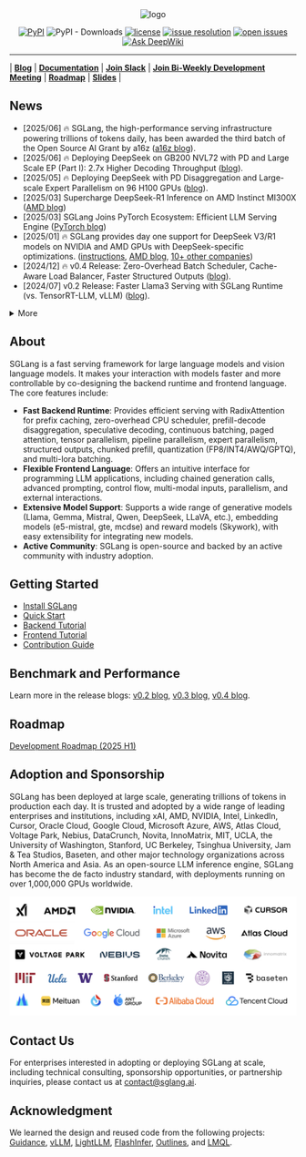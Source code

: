 <div align="center" id="sglangtop">
<img src="https://raw.githubusercontent.com/sgl-project/sglang/main/assets/logo.png" alt="logo" width="400" margin="10px"></img>

[![PyPI](https://img.shields.io/pypi/v/sglang)](https://pypi.org/project/sglang)
![PyPI - Downloads](https://img.shields.io/pypi/dm/sglang)
[![license](https://img.shields.io/github/license/sgl-project/sglang.svg)](https://github.com/sgl-project/sglang/tree/main/LICENSE)
[![issue resolution](https://img.shields.io/github/issues-closed-raw/sgl-project/sglang)](https://github.com/sgl-project/sglang/issues)
[![open issues](https://img.shields.io/github/issues-raw/sgl-project/sglang)](https://github.com/sgl-project/sglang/issues)
[![Ask DeepWiki](https://deepwiki.com/badge.svg)](https://deepwiki.com/sgl-project/sglang)

</div>

--------------------------------------------------------------------------------

| [**Blog**](https://lmsys.org/blog/2025-05-05-large-scale-ep/)
| [**Documentation**](https://docs.sglang.ai/)
| [**Join Slack**](https://slack.sglang.ai/)
| [**Join Bi-Weekly Development Meeting**](https://meeting.sglang.ai/)
| [**Roadmap**](https://github.com/sgl-project/sglang/issues/4042)
| [**Slides**](https://github.com/sgl-project/sgl-learning-materials?tab=readme-ov-file#slides) | 

## News
- [2025/06] 🔥 SGLang, the high-performance serving infrastructure powering trillions of tokens daily, has been awarded the third batch of the Open Source AI Grant by a16z ([a16z blog](https://a16z.com/advancing-open-source-ai-through-benchmarks-and-bold-experimentation/)).
- [2025/06] 🔥 Deploying DeepSeek on GB200 NVL72 with PD and Large Scale EP (Part I): 2.7x Higher Decoding Throughput ([blog](https://lmsys.org/blog/2025-06-16-gb200-part-1/)).
- [2025/05] 🔥 Deploying DeepSeek with PD Disaggregation and Large-scale Expert Parallelism on 96 H100 GPUs ([blog](https://lmsys.org/blog/2025-05-05-large-scale-ep/)).
- [2025/03] Supercharge DeepSeek-R1 Inference on AMD Instinct MI300X ([AMD blog](https://rocm.blogs.amd.com/artificial-intelligence/DeepSeekR1-Part2/README.html))
- [2025/03] SGLang Joins PyTorch Ecosystem: Efficient LLM Serving Engine ([PyTorch blog](https://pytorch.org/blog/sglang-joins-pytorch/))
- [2025/01] 🔥 SGLang provides day one support for DeepSeek V3/R1 models on NVIDIA and AMD GPUs with DeepSeek-specific optimizations. ([instructions](https://github.com/sgl-project/sglang/tree/main/benchmark/deepseek_v3), [AMD blog](https://www.amd.com/en/developer/resources/technical-articles/amd-instinct-gpus-power-deepseek-v3-revolutionizing-ai-development-with-sglang.html), [10+ other companies](https://x.com/lmsysorg/status/1887262321636221412))
- [2024/12] 🔥 v0.4 Release: Zero-Overhead Batch Scheduler, Cache-Aware Load Balancer, Faster Structured Outputs ([blog](https://lmsys.org/blog/2024-12-04-sglang-v0-4/)).
- [2024/07] v0.2 Release: Faster Llama3 Serving with SGLang Runtime (vs. TensorRT-LLM, vLLM) ([blog](https://lmsys.org/blog/2024-07-25-sglang-llama3/)).

<details>
<summary>More</summary>

- [2025/02] Unlock DeepSeek-R1 Inference Performance on AMD Instinct™ MI300X GPU ([AMD blog](https://rocm.blogs.amd.com/artificial-intelligence/DeepSeekR1_Perf/README.html))
- [2024/10] The First SGLang Online Meetup ([slides](https://github.com/sgl-project/sgl-learning-materials?tab=readme-ov-file#the-first-sglang-online-meetup)).
- [2024/09] v0.3 Release: 7x Faster DeepSeek MLA, 1.5x Faster torch.compile, Multi-Image/Video LLaVA-OneVision ([blog](https://lmsys.org/blog/2024-09-04-sglang-v0-3/)).
- [2024/02] SGLang enables **3x faster JSON decoding** with compressed finite state machine ([blog](https://lmsys.org/blog/2024-02-05-compressed-fsm/)).
- [2024/01] SGLang provides up to **5x faster inference** with RadixAttention ([blog](https://lmsys.org/blog/2024-01-17-sglang/)).
- [2024/01] SGLang powers the serving of the official **LLaVA v1.6** release demo ([usage](https://github.com/haotian-liu/LLaVA?tab=readme-ov-file#demo)).

</details>

## About
SGLang is a fast serving framework for large language models and vision language models.
It makes your interaction with models faster and more controllable by co-designing the backend runtime and frontend language.
The core features include:

- **Fast Backend Runtime**: Provides efficient serving with RadixAttention for prefix caching, zero-overhead CPU scheduler, prefill-decode disaggregation, speculative decoding, continuous batching, paged attention, tensor parallelism, pipeline parallelism, expert parallelism, structured outputs, chunked prefill, quantization (FP8/INT4/AWQ/GPTQ), and multi-lora batching.
- **Flexible Frontend Language**: Offers an intuitive interface for programming LLM applications, including chained generation calls, advanced prompting, control flow, multi-modal inputs, parallelism, and external interactions.
- **Extensive Model Support**: Supports a wide range of generative models (Llama, Gemma, Mistral, Qwen, DeepSeek, LLaVA, etc.), embedding models (e5-mistral, gte, mcdse) and reward models (Skywork), with easy extensibility for integrating new models.
- **Active Community**: SGLang is open-source and backed by an active community with industry adoption.

## Getting Started
- [Install SGLang](https://docs.sglang.ai/start/install.html)
- [Quick Start](https://docs.sglang.ai/backend/send_request.html)
- [Backend Tutorial](https://docs.sglang.ai/backend/openai_api_completions.html)
- [Frontend Tutorial](https://docs.sglang.ai/frontend/frontend.html)
- [Contribution Guide](https://docs.sglang.ai/references/contribution_guide.html)

## Benchmark and Performance
Learn more in the release blogs: [v0.2 blog](https://lmsys.org/blog/2024-07-25-sglang-llama3/), [v0.3 blog](https://lmsys.org/blog/2024-09-04-sglang-v0-3/), [v0.4 blog](https://lmsys.org/blog/2024-12-04-sglang-v0-4/).

## Roadmap
[Development Roadmap (2025 H1)](https://github.com/sgl-project/sglang/issues/4042)

## Adoption and Sponsorship
SGLang has been deployed at large scale, generating trillions of tokens in production each day. It is trusted and adopted by a wide range of leading enterprises and institutions, including xAI, AMD, NVIDIA, Intel, LinkedIn, Cursor, Oracle Cloud, Google Cloud, Microsoft Azure, AWS, Atlas Cloud, Voltage Park, Nebius, DataCrunch, Novita, InnoMatrix, MIT, UCLA, the University of Washington, Stanford, UC Berkeley, Tsinghua University, Jam & Tea Studios, Baseten, and other major technology organizations across North America and Asia. As an open-source LLM inference engine, SGLang has become the de facto industry standard, with deployments running on over 1,000,000 GPUs worldwide.

<img src="https://raw.githubusercontent.com/sgl-project/sgl-learning-materials/refs/heads/main/slides/adoption.png" alt="logo" width="800" margin="10px"></img>

## Contact Us

For enterprises interested in adopting or deploying SGLang at scale, including technical consulting, sponsorship opportunities, or partnership inquiries, please contact us at contact@sglang.ai.

## Acknowledgment
We learned the design and reused code from the following projects: [Guidance](https://github.com/guidance-ai/guidance), [vLLM](https://github.com/vllm-project/vllm), [LightLLM](https://github.com/ModelTC/lightllm), [FlashInfer](https://github.com/flashinfer-ai/flashinfer), [Outlines](https://github.com/outlines-dev/outlines), and [LMQL](https://github.com/eth-sri/lmql).
